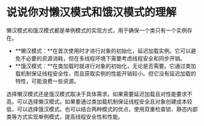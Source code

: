 # 说说你对懒汉模式和饿汉模式的理解

懒汉模式和饿汉模式都是单例模式的实现方式，用于确保一个类只有一个实例存在。

+ **懒汉模式：**在首次使用时才进行对象的初始化，延迟加载实例。它可以避免不必要的资源消耗，但在多线程环境下需要考虑线程安全和同步开销。
+ **饿汉模式：**在类加载时就进行对象的初始化，无论是否需要。它通过类加载机制保证线程安全性，而且获取实例的性能开销较小。但它没有延迟加载的特性，可能浪费一些资源。

选择懒汉模式还是饿汉模式取决于具体需求。如果需要延迟加载且对性能要求不高，可以选择懒汉模式。如果要通过类加载机制保证线程安全且对象创建成本较低，可以选择饿汉模式。也可以结合两种模式的优点，使用双重检查锁、静态内部类等方式实现单例模式，提高线程安全性和性能。


